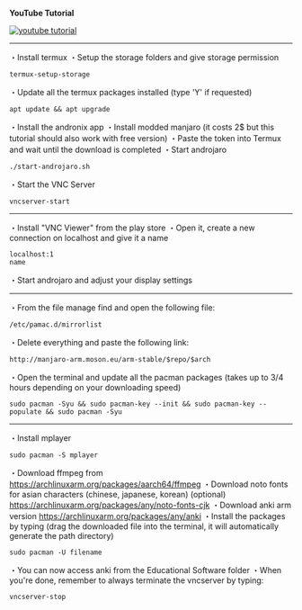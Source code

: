 **YouTube Tutorial**

[![youtube tutorial](https://img.youtube.com/vi/0RNs27woiJ4/0.jpg)](https://www.youtube.com/watch?v=0RNs27woiJ4)
***
・Install termux
・Setup the storage folders and give storage permission
```following
termux-setup-storage
```
・Update all the termux packages installed (type 'Y' if requested)
```
apt update && apt upgrade
```
・Install the andronix app
・Install modded manjaro (it costs 2$ but this tutorial should also work with free version)
・Paste the token into Termux and wait until the download is completed
・Start androjaro
```
./start-androjaro.sh
```
・Start the VNC Server
```
vncserver-start
```
***
・Install "VNC Viewer" from the play store
・Open it, create a new connection on localhost and give it a name
```
localhost:1
name
```
・Start androjaro and adjust your display settings
***
・From the file manage find and open the following file:
```
/etc/pamac.d/mirrorlist
```
・Delete everything and paste the following link:
```
http://manjaro-arm.moson.eu/arm-stable/$repo/$arch
```
・Open the terminal and update all the pacman packages (takes up to 3/4 hours depending on your downloading speed)
```
sudo pacman -Syu && sudo pacman-key --init && sudo pacman-key --populate && sudo pacman -Syu
```
***
・Install mplayer
```
sudo pacman -S mplayer
```
・Download ffmpeg from https://archlinuxarm.org/packages/aarch64/ffmpeg
・Download noto fonts for asian characters (chinese, japanese, korean) (optional) https://archlinuxarm.org/packages/any/noto-fonts-cjk
・Download anki arm version https://archlinuxarm.org/packages/any/anki
・Install the packages by typing (drag the downloaded file into the terminal, it will automatically generate the path directory)
```
sudo pacman -U filename
```
・You can now access anki from the Educational Software folder
・When you're done, remember to always terminate the vncserver by typing:
```
vncserver-stop
```
